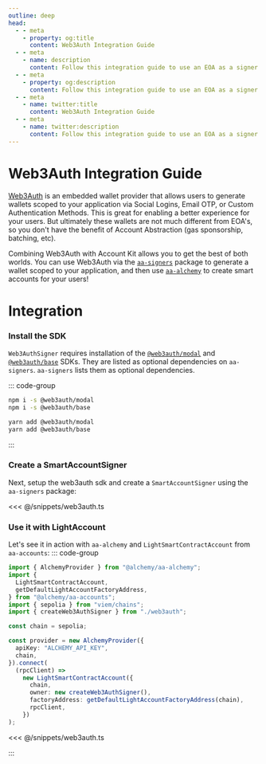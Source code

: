 ```yaml
---
outline: deep
head:
  - - meta
    - property: og:title
      content: Web3Auth Integration Guide
  - - meta
    - name: description
      content: Follow this integration guide to use an EOA as a signer with Account Kit, a vertically integrated stack for building apps that support ERC-4337.
  - - meta
    - property: og:description
      content: Follow this integration guide to use an EOA as a signer with Account Kit, a vertically integrated stack for building apps that support ERC-4337.
  - - meta
    - name: twitter:title
      content: Web3Auth Integration Guide
  - - meta
    - name: twitter:description
      content: Follow this integration guide to use an EOA as a signer with Account Kit, a vertically integrated stack for building apps that support ERC-4337.
---
```


# Web3Auth Integration Guide

[Web3Auth](https://web3auth.io/) is an embedded wallet provider that allows users to generate wallets scoped to your application via Social Logins, Email OTP, or Custom Authentication Methods. This is great for enabling a better experience for your users. But ultimately these wallets are not much different from EOA's, so you don't have the benefit of Account Abstraction (gas sponsorship, batching, etc).

Combining Web3Auth with Account Kit allows you to get the best of both worlds. You can use Web3Auth via the [`aa-signers`](/packages/aa-signers/index) package to generate a wallet scoped to your application, and then use [`aa-alchemy`](/packages/aa-alchemy/index) to create smart accounts for your users!

# Integration

### Install the SDK

`Web3AuthSigner` requires installation of the [`@web3auth/modal`](https://github.com/Web3Auth/web3auth-web/tree/master/packages/modal) and [`@web3auth/base`](https://github.com/Web3Auth/web3auth-web/tree/master/packages/base) SDKs. They are listed as optional dependencies on `aa-signers`. `aa-signers` lists them as optional dependencies.

::: code-group

```bash [npm]
npm i -s @web3auth/modal
npm i -s @web3auth/base
```

```bash [yarn]
yarn add @web3auth/modal
yarn add @web3auth/base
```

:::

### Create a SmartAccountSigner

Next, setup the web3auth sdk and create a `SmartAccountSigner` using the `aa-signers` package:

<<< @/snippets/web3auth.ts

### Use it with LightAccount

Let's see it in action with `aa-alchemy` and `LightSmartContractAccount` from `aa-accounts`:
::: code-group

```ts [example.ts]
import { AlchemyProvider } from "@alchemy/aa-alchemy";
import {
  LightSmartContractAccount,
  getDefaultLightAccountFactoryAddress,
} from "@alchemy/aa-accounts";
import { sepolia } from "viem/chains";
import { createWeb3AuthSigner } from "./web3auth";

const chain = sepolia;

const provider = new AlchemyProvider({
  apiKey: "ALCHEMY_API_KEY",
  chain,
}).connect(
  (rpcClient) =>
    new LightSmartContractAccount({
      chain,
      owner: new createWeb3AuthSigner(),
      factoryAddress: getDefaultLightAccountFactoryAddress(chain),
      rpcClient,
    })
);
```

<<< @/snippets/web3auth.ts

:::
